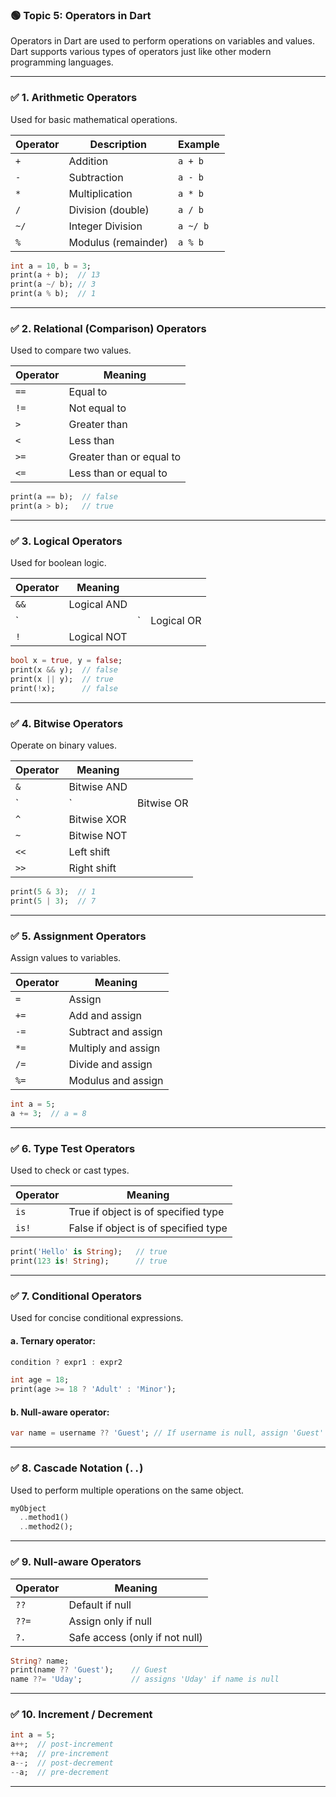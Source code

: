 ### 🟢 **Topic 5: Operators in Dart**

Operators in Dart are used to perform operations on variables and values. Dart supports various types of operators just like other modern programming languages.

---

### ✅ 1. **Arithmetic Operators**

Used for basic mathematical operations.

| Operator | Description         | Example  |
| -------- | ------------------- | -------- |
| `+`      | Addition            | `a + b`  |
| `-`      | Subtraction         | `a - b`  |
| `*`      | Multiplication      | `a * b`  |
| `/`      | Division (double)   | `a / b`  |
| `~/`     | Integer Division    | `a ~/ b` |
| `%`      | Modulus (remainder) | `a % b`  |

```dart
int a = 10, b = 3;
print(a + b);  // 13
print(a ~/ b); // 3
print(a % b);  // 1
```

---

### ✅ 2. **Relational (Comparison) Operators**

Used to compare two values.

| Operator | Meaning                  |
| -------- | ------------------------ |
| `==`     | Equal to                 |
| `!=`     | Not equal to             |
| `>`      | Greater than             |
| `<`      | Less than                |
| `>=`     | Greater than or equal to |
| `<=`     | Less than or equal to    |

```dart
print(a == b);  // false
print(a > b);   // true
```

---

### ✅ 3. **Logical Operators**

Used for boolean logic.

| Operator | Meaning     |    |            |
| -------- | ----------- | -- | ---------- |
| `&&`     | Logical AND |    |            |
| \`       |             | \` | Logical OR |
| `!`      | Logical NOT |    |            |

```dart
bool x = true, y = false;
print(x && y);  // false
print(x || y);  // true
print(!x);      // false
```

---

### ✅ 4. **Bitwise Operators**

Operate on binary values.

| Operator | Meaning     |            |
| -------- | ----------- | ---------- |
| `&`      | Bitwise AND |            |
| \`       | \`          | Bitwise OR |
| `^`      | Bitwise XOR |            |
| `~`      | Bitwise NOT |            |
| `<<`     | Left shift  |            |
| `>>`     | Right shift |            |

```dart
print(5 & 3);  // 1
print(5 | 3);  // 7
```

---

### ✅ 5. **Assignment Operators**

Assign values to variables.

| Operator | Meaning             |
| -------- | ------------------- |
| `=`      | Assign              |
| `+=`     | Add and assign      |
| `-=`     | Subtract and assign |
| `*=`     | Multiply and assign |
| `/=`     | Divide and assign   |
| `%=`     | Modulus and assign  |

```dart
int a = 5;
a += 3;  // a = 8
```

---

### ✅ 6. **Type Test Operators**

Used to check or cast types.

| Operator | Meaning                              |
| -------- | ------------------------------------ |
| `is`     | True if object is of specified type  |
| `is!`    | False if object is of specified type |

```dart
print('Hello' is String);   // true
print(123 is! String);      // true
```

---

### ✅ 7. **Conditional Operators**

Used for concise conditional expressions.

#### a. Ternary operator:

```dart
condition ? expr1 : expr2
```

```dart
int age = 18;
print(age >= 18 ? 'Adult' : 'Minor');
```

#### b. Null-aware operator:

```dart
var name = username ?? 'Guest'; // If username is null, assign 'Guest'
```

---

### ✅ 8. **Cascade Notation (`..`)**

Used to perform multiple operations on the same object.

```dart
myObject
  ..method1()
  ..method2();
```

---

### ✅ 9. **Null-aware Operators**

| Operator | Meaning                        |
| -------- | ------------------------------ |
| `??`     | Default if null                |
| `??=`    | Assign only if null            |
| `?.`     | Safe access (only if not null) |

```dart
String? name;
print(name ?? 'Guest');    // Guest
name ??= 'Uday';           // assigns 'Uday' if name is null
```

---

### ✅ 10. **Increment / Decrement**

```dart
int a = 5;
a++;  // post-increment
++a;  // pre-increment
a--;  // post-decrement
--a;  // pre-decrement
```

---

